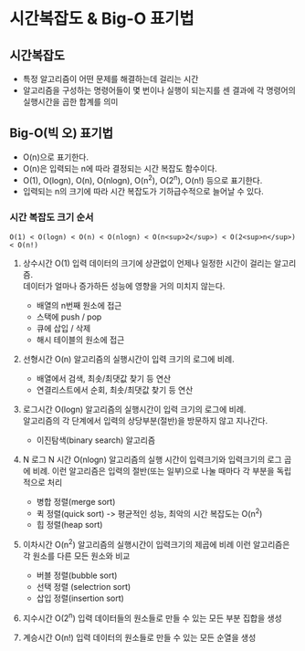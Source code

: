 # 시간복잡도 & Big-O 표기법

## 시간복잡도

- 특정 알고리즘이 어떤 문제를 해결하는데 걸리는 시간
- 알고리즘을 구성하는 명령어들이 몇 번이나 실행이 되는지를 센 결과에 각 명령어의 실행시간을 곱한 합계를 의미

## Big-O(빅 오) 표기법

- O(n)으로 표기한다.
- O(n)은 입력되는 n에 따라 결정되는 시간 복잡도 함수이다.
- O(1), O(logn), O(n), O(nlogn), O(n<sup>2</sup>), O(2<sup>n</sup>), O(n!) 등으로 표기한다.
- 입력되는 n의 크기에 따라 시간 복잡도가 기하급수적으로 늘어날 수 있다.

### 시간 복잡도 크기 순서

```
O(1) < O(logn) < O(n) < O(nlogn) < O(n<sup>2</sup>) < O(2<sup>n</sup>) < O(n!)
```

1. 상수시간 O(1)
   입력 데이터의 크기에 상관없이 언제나 일정한 시간이 걸리는 알고리즘. <br>
   데이터가 얼마나 증가하든 성능에 영향을 거의 미치지 않는다. <br>

   - 배열의 n번째 원소에 접근
   - 스택에 push / pop
   - 큐에 삽입 / 삭제
   - 해시 테이블의 원소에 접근

2. 선형시간 O(n)
   알고리즘의 실행시간이 입력 크기의 로그에 비례. <br>

   - 배열에서 검색, 최솟/최댓값 찾기 등 연산
   - 연결리스트에서 순회, 최솟/최댓값 찾기 등 연산

3. 로그시간 O(logn)
   알고리즘의 실행시간이 입력 크기의 로그에 비례. <br>
   알고리즘의 각 단계에서 입력의 상당부분(절반)을 방문하지 않고 지나간다.

   - 이진탐색(binary search) 알고리즘

4. N 로그 N 시간 O(nlogn)
   알고리즘의 실행 시간이 입력크기와 입력크기의 로그 곱에 비례.
   이런 알고리즘은 입력의 절반(또는 일부)으로 나눌 때마다 각 부분을 독립적으로 처리

   - 병합 정렬(merge sort)
   - 퀵 정렬(quick sort) -> 평균적인 성능, 최악의 시간 복잡도는 O(n<sup>2</sup>)
   - 힙 정렬(heap sort)

5. 이차시간 O(n<sup>2</sup>)
   알고리즘의 실행시간이 입력크기의 제곱에 비례
   이런 알고리즘은 각 원소를 다른 모든 원소와 비교

   - 버블 정렬(bubble sort)
   - 선택 정렬 (selectrion sort)
   - 삽입 정렬(insertion sort)

6. 지수시간 O(2<sup>n</sup>)
   입력 데이터들의 원소들로 만들 수 있는 모든 부분 집합을 생성

7. 계승시간 O(n!)
   입력 데이터의 원소들로 만들 수 있는 모든 순열을 생성
